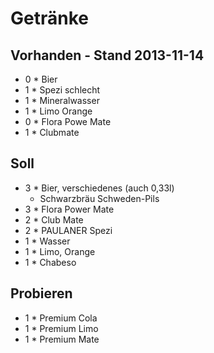 # Getränke

## Vorhanden - Stand 2013-11-14

  * 0 * Bier
  * 1 * Spezi schlecht
  * 1 * Mineralwasser
  * 1 * Limo Orange
  * 0 * Flora Powe Mate
  * 1 * Clubmate
 
## Soll

  * 3 * Bier, verschiedenes (auch 0,33l)
    * Schwarzbräu Schweden-Pils
  * 3 * Flora Power Mate
  * 2 * Club Mate
  * 2 * PAULANER Spezi
  * 1 * Wasser
  * 1 * Limo, Orange
  * 1 * Chabeso

## Probieren

  * 1 * Premium Cola
  * 1 * Premium Limo
  * 1 * Premium Mate
